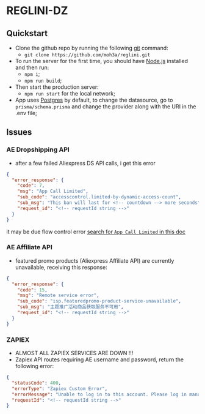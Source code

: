 # REGLINI-DZ

## Quickstart

- Clone the github repo by running the following [git](https://git-scm.com/downloads) command:
  - `git clone https://github.com/moh3a/reglini.git`
- To run the server for the first time, you should have [Node.js](https://nodejs.org/en/) installed and then run:
  - `npm i`;
  - `npm run build`;
- Then start the production server:
  - `npm run start` for the local network;
- App uses [Postgres](https://www.postgresql.org/download/) by default, to change the datasource, go to `prisma/schema.prisma` and change the provider along with the URI in the .env file;

## Issues

### AE Dropshipping API

- after a few failed Aliexpress DS API calls, i get this error

```json
{
  "error_response": {
    "code": 7,
    "msg": "App Call Limited",
    "sub_code": "accesscontrol.limited-by-dynamic-access-count",
    "sub_msg": "This ban will last for <!-- countdown --> more seconds",
    "request_id": "<!-- requestId string -->"
  }
}
```

it may be due flow control error [search for `App Call Limited` in this doc](https://developer.alibaba.com/docs/doc.htm?treeId=285&articleId=109122&docType=1)

### AE Affiliate API

- featured promo products (Aliexpress Affiliate API) are currently unavailable, receiving this response:

```json
{
  "error_response": {
    "code": 15,
    "msg": "Remote service error",
    "sub_code": "isp.featuredpromo-product-service-unavailable",
    "sub_msg": "主题推广活动商品获取服务不可用",
    "request_id": "<!-- requestId string -->"
  }
}
```

### ZAPIEX

- ALMOST ALL ZAPIEX SERVICES ARE DOWN !!!
- Zapiex API routes requiring AE username and password, return the following error:

```json
{
  "statusCode": 400,
  "errorType": "Zapiex Custom Error",
  "errorMessage": "Unable to log in to this account. Please log in manually on a browser first.",
  "requestId": "<!-- requestId string -->"
}
```
